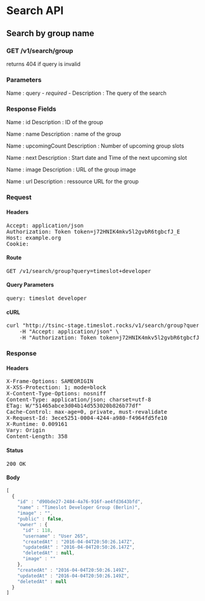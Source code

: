 # Search API

## Search by group name

### GET /v1/search/group

returns 404 if query is invalid



### Parameters

Name : query *- required -*
Description : The query of the search


### Response Fields

Name : id
Description : ID of the group

Name : name
Description : name of the group

Name : upcomingCount
Description : Number of upcoming group slots

Name : next
Description : Start date and Time of the next upcoming slot

Name : image
Description : URL of the group image

Name : url
Description : ressource URL for the group

### Request

#### Headers

<pre>Accept: application/json
Authorization: Token token=j72HNIK4mkv5l2gvbR6tgbcfJ_E
Host: example.org
Cookie: </pre>

#### Route

<pre>GET /v1/search/group?query=timeslot+developer</pre>

#### Query Parameters

<pre>query: timeslot developer</pre>

#### cURL

<pre class="request">curl &quot;http://tsinc-stage.timeslot.rocks/v1/search/group?query=timeslot+developer&quot; -X GET \
	-H &quot;Accept: application/json&quot; \
	-H &quot;Authorization: Token token=j72HNIK4mkv5l2gvbR6tgbcfJ_E&quot;</pre>

### Response

#### Headers

<pre>X-Frame-Options: SAMEORIGIN
X-XSS-Protection: 1; mode=block
X-Content-Type-Options: nosniff
Content-Type: application/json; charset=utf-8
ETag: W/&quot;51465abce3d04b14d553020b826b77df&quot;
Cache-Control: max-age=0, private, must-revalidate
X-Request-Id: 3ece5251-0004-4244-a980-f4964fd5fe10
X-Runtime: 0.009161
Vary: Origin
Content-Length: 358</pre>

#### Status

<pre>200 OK</pre>

#### Body

```javascript
[
  {
    "id" : "d90bde27-2484-4a76-916f-ae4fd3643bfd",
    "name" : "Timeslot Developer Group (Berlin)",
    "image" : "",
    "public" : false,
    "owner" : {
      "id" : 118,
      "username" : "User 265",
      "createdAt" : "2016-04-04T20:50:26.147Z",
      "updatedAt" : "2016-04-04T20:50:26.147Z",
      "deletedAt" : null,
      "image" : ""
    },
    "createdAt" : "2016-04-04T20:50:26.149Z",
    "updatedAt" : "2016-04-04T20:50:26.149Z",
    "deletedAt" : null
  }
]
```
